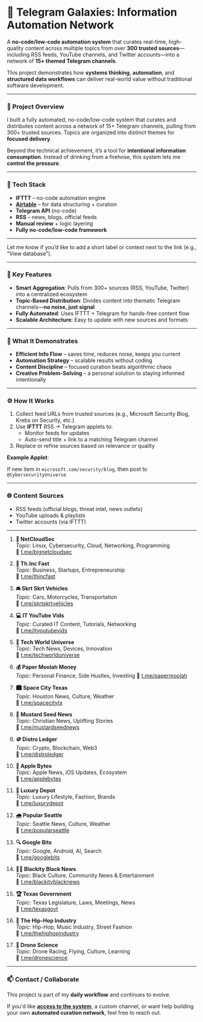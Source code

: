 # 🔄 Telegram Galaxies: Information Automation Network

A **no-code/low-code automation system** that curates real-time, high-quality content across multiple topics from over **300 trusted sources**—including RSS feeds, YouTube channels, and Twitter accounts—into a network of **15+ themed Telegram channels**.

This project demonstrates how **systems thinking**, **automation**, and **structured data workflows** can deliver real-world value without traditional software development.

---

### 📌 Project Overview

I built a fully automated, no-code/low-code system that curates and distributes content across a network of 15+ Telegram channels, pulling from 300+ trusted sources. Topics are organized into distinct themes for **focused delivery**.

Beyond the technical achievement, it’s a tool for **intentional information consumption**. Instead of drinking from a firehose, this system lets me **control the pressure**.

---

### 🧰 Tech Stack

* **IFTTT** – no-code automation engine
* **[Airtable](https://airtable.com/app05bkDJYe0QlzpQ/shrc39DY82sHIMNj4)** – for data structuring + curation
* **Telegram API** (no-code)
* **RSS** – news, blogs, official feeds
* **Manual review** + logic layering
* **Fully no-code/low-code framework**

---

Let me know if you’d like to add a short label or context next to the link (e.g., “View database”).


---

### 🔧 Key Features

- **Smart Aggregation**: Pulls from 300+ sources (RSS, YouTube, Twitter) into a centralized ecosystem
- **Topic-Based Distribution**: Divides content into thematic Telegram channels—**no noise, just signal**
- **Fully Automated**: Uses IFTTT + Telegram for hands-free content flow
- **Scalable Architecture**: Easy to update with new sources and formats

---

### 🧠 What It Demonstrates

- **Efficient Info Flow** – saves time, reduces noise, keeps you current
- **Automation Strategy** – scalable results without coding
- **Content Discipline** – focused curation beats algorithmic chaos
- **Creative Problem-Solving** – a personal solution to staying informed intentionally

---

### ⚙️ How It Works

1. Collect feed URLs from trusted sources (e.g., Microsoft Security Blog, Krebs on Security, etc.)
2. Use **IFTTT** RSS → Telegram applets to:
    - Monitor feeds for updates
    - Auto-send title + link to a matching Telegram channel
3. Replace or refine sources based on relevance or quality

**Example Applet**:

If new item in `microsoft.com/security/blog`, then post to `@CybersecurityUniverse`

---

### 🌐 Content Sources

- RSS feeds (official blogs, threat intel, news outlets)
- YouTube uploads & playlists
- Twitter accounts (via IFTTT)

---

1. **📡 NetCloudSec**<br>
   *Topic:* Linux, Cybersecurity, Cloud, Networking, Programming<br>
   🔗 [t.me/bignetcloudsec](https://t.me/bignetcloudsec)

2. **💼 Th.Inc Fast**<br>
   *Topic:* Business, Startups, Entrepreneurship<br>
   🔗 [t.me/thincfast](https://t.me/thincfast)

3. **🚘 Skrt Skrt Vehicles**<br>
   *Topic:* Cars, Motorcycles, Transportation<br>
   🔗 [t.me/skrtskrtvehicles](https://t.me/skrtskrtvehicles)

4. **💻 IT YouTube Vids**<br>
   *Topic:* Curated IT Content, Tutorials, Networking<br>
   🔗 [t.me/ityoutubevids](https://t.me/ityoutubevids)

5. **📱 Tech World Universe**<br>
   *Topic:* Tech News, Devices, Innovation<br>
   🔗 [t.me/techworlduniverse](https://t.me/techworlduniverse)

6. **💰 Paper Moolah Money**<br>
   *Topic:* Personal Finance, Side Hustles, Investing
   🔗 [t.me/papermoolah](https://t.me/papermoolah)

7. **🏙️ Space City Texas**<br>
   *Topic:* Houston News, Culture, Weather<br>
   🔗 [t.me/spacecitytx](https://t.me/spacecitytx)

8. **📰 Mustard Seed News**<br>
   *Topic:* Christian News, Uplifting Stories<br>
   🔗 [t.me/mustardseednews](https://t.me/mustardseednews)

9. **🪙 Distro Ledger**<br>
   *Topic:* Crypto, Blockchain, Web3<br>
   🔗 [t.me/distroledger](https://t.me/distroledger)

10. **🍏 Apple Bytes**<br>
    *Topic:* Apple News, iOS Updates, Ecosystem<br>
    🔗 [t.me/applebytes](https://t.me/applebytes)

11. **💎 Luxury Depot**<br>
    *Topic:* Luxury Lifestyle, Fashion, Brands<br>
    🔗 [t.me/luxurydepot](https://t.me/luxurydepot)

12. **🌧️ Popular Seattle**<br>
    *Topic:* Seattle News, Culture, Weather<br>
    🔗 [t.me/popularseattle](https://t.me/popularseattle)

13. **🔍 Google Bits**<br>
    *Topic:* Google, Android, AI, Search<br>
    🔗 [t.me/googlebits](https://t.me/googlebits)

14. **✊🏿 Blackity Black News**<br>
    *Topic:* Black Culture, Community News & Entertainment<br>
    🔗 [t.me/blackityblacknews](https://t.me/blackityblacknews)

15. **🏆 Texas Government**<br>
    *Topic:* Texas Legislature, Laws, Meetings, News<br>
    🔗 [t.me/texasgovt](https://t.me/texasgovt)

16. **🎤 The Hip-Hop Industry**<br>
    *Topic:* Hip-Hop, Music Industry, Street Fashion<br>
    🔗 [t.me/thehiphopindustry](https://t.me/thehiphopindustry)

17. **🚁 Drone Science**<br>
    *Topic:* Drone Racing, Flying, Culture, Learning<br>
    🔗 [t.me/dronescience](https://t.me/dronescience)

---

### 📫 Contact / Collaborate

This project is part of my **daily workflow** and continues to evolve.

If you'd like [**access to the system**](https://airtable.com/app05bkDJYe0QlzpQ/shrc39DY82sHIMNj4), a custom channel, or want help building your own **automated curation network**, feel free to reach out.
